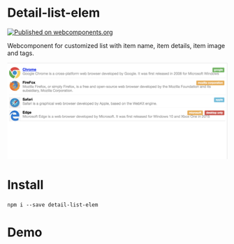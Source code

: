 # Detail-list-elem
[![Published on webcomponents.org](https://img.shields.io/badge/webcomponents.org-published-blue.svg?style=flat-square)](https://www.webcomponents.org/element/owner/my-element)

Webcomponent for customized list with item name, item details, item image and tags.

![screenshot](https://github.com/RameezAijaz/detail-list-elem/blob/master/screenshots/screenshot.png?raw=true "screenshot")

# Install
`npm i --save detail-list-elem`

# Demo
<custom-element-demo>
<template>
<base href="https://raw-dot-custom-elements.appspot.com/PolymerElements/paper-progress/v1.0.11/paper-progress/">
<script src="https://cdn.jsdelivr.net/npm/webcomponents-lite@0.6.0/webcomponents-lite.min.js"></script>
<style is="custom-style">
  paper-progress {
    display: block;
    width: 100%;
    margin: 20px 0;
  }
</style>
<detail-list-elem 
items='[
{
"title": {"text":"Chrome", "url":"https://www.google.com/chrome/", "target":"_blank",
"style":"text-overflow: unset; white-space: unset;"

},
"description": {"text":"Google Chrome is a cross-platform web browser developed by Google. It was first released in 2008 for Microsoft Windows"},
"img": {"src": "chrome.png"},
"tags": [{"text" : "google"}]
},
{
"title": {"text": "FireFox"},
"description": {"text": "Mozilla Firefox, or simply Firefox, is a free and open-source web browser developed by the Mozilla Foundation and its subsidiary, Mozilla Corporation.",
"style":"text-overflow: unset; white-space: unset;"},
"img": {"src":"firefox.jpeg"},
"tags": [{"text" : "mozilla corporation", "type": "warn"}]
},
{
"title": {"text": "Safari"},
"description": {"text": "Safari is a graphical web browser developed by Apple, based on the WebKit engine."},
"img": {"src": "safari.jpeg"},
"tags": [{"text" : "apple", "type": "info"}]
},
{
"title": {"text": "Edge"},
"description": {"text": "Microsoft Edge is a web browser developed by Microsoft. It was first released for Windows 10 and Xbox One in 2015"},
"img": {"src": "edge.jpg"},
"tags": [{"text" : "microsoft", "type": "warn"}, {"text" : "desktop only", "type": "danger"}]
}

]'>
</detail-list-elem>
</template>
</custom-element-demo>

